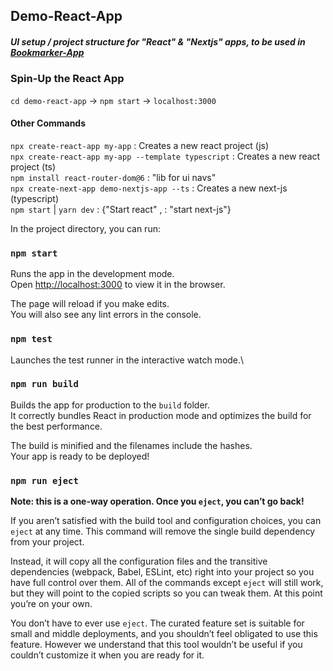 ## Demo-React-App
##### UI setup / project structure for "React" & "Nextjs" apps, to be used in [Bookmarker-App](https://github.com/sambit77/bookmarker-app)
### Spin-Up the React App
`cd demo-react-app` -> `npm start` -> `localhost:3000`

#### Other Commands
`npx create-react-app my-app` : Creates a new react project (js) <br>
`npx create-react-app my-app --template typescript` : Creates a new react project (ts) <br>
`npm install react-router-dom@6` : "lib for ui navs" <br>
`npx create-next-app demo-nextjs-app --ts` : Creates a new next-js (typescript) <br>
`npm start` | `yarn dev` : {"Start react" , : "start next-js"} <br>


In the project directory, you can run:
### `npm start`

Runs the app in the development mode.\
Open [http://localhost:3000](http://localhost:3000) to view it in the browser.

The page will reload if you make edits.\
You will also see any lint errors in the console.

### `npm test`

Launches the test runner in the interactive watch mode.\

### `npm run build`

Builds the app for production to the `build` folder.\
It correctly bundles React in production mode and optimizes the build for the best performance.

The build is minified and the filenames include the hashes.\
Your app is ready to be deployed!


### `npm run eject`

**Note: this is a one-way operation. Once you `eject`, you can’t go back!**

If you aren’t satisfied with the build tool and configuration choices, you can `eject` at any time. This command will remove the single build dependency from your project.

Instead, it will copy all the configuration files and the transitive dependencies (webpack, Babel, ESLint, etc) right into your project so you have full control over them. All of the commands except `eject` will still work, but they will point to the copied scripts so you can tweak them. At this point you’re on your own.

You don’t have to ever use `eject`. The curated feature set is suitable for small and middle deployments, and you shouldn’t feel obligated to use this feature. However we understand that this tool wouldn’t be useful if you couldn’t customize it when you are ready for it.
